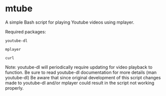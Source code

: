 mtube
=====

A simple Bash script for playing Youtube videos using mplayer.


Required packages:
    
    youtube-dl
    
    mplayer
    
    curl

Note:
    youtube-dl will periodically require updating for video playback to function. Be sure to read youtube-dl documentation for more details (man youtube-dl)
    Be aware that since original development of this script changes made to youtube-dl and/or mplayer could result in the script not working properly.  
